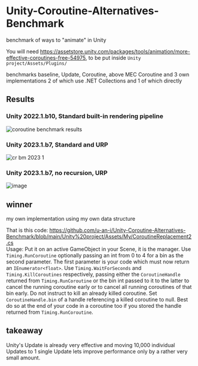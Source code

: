 # Unity-Coroutine-Alternatives-Benchmark
benchmark of ways to "animate" in Unity
  
You will need https://assetstore.unity.com/packages/tools/animation/more-effective-coroutines-free-54975, to be put inside `Unity project/Assets/Plugins/`
  
benchmarks baseline, Update, Coroutine, above MEC Coroutine and 3 own implementations 2 of which use .NET Collections and 1 of which directly
  
  
## Results
  
### Unity 2022.1.b10, Standard built-in rendering pipeline
![coroutine benchmark results](https://user-images.githubusercontent.com/84718885/156923180-f3fac92f-5b82-41b6-bbab-03e3353b009d.png)

### Unity 2023.1.b7, Standard and URP
![cr bm 2023 1](https://user-images.githubusercontent.com/84718885/224515482-23785bfe-a212-4e7a-9e94-bd702be96758.png)

### Unity 2023.1.b7, no recursion, URP
![image](https://user-images.githubusercontent.com/84718885/232329466-91b9b920-8761-4ebc-875b-3ac4b369f1b7.png)

  
  
## winner
  
my own implementation using my own data structure
  
That is this code: https://github.com/u-an-i/Unity-Coroutine-Alternatives-Benchmark/blob/main/Unity%20project/Assets/My/CoroutineReplacement2.cs  
Usage: Put it on an active GameObject in your Scene, it is the manager. Use `Timing.RunCoroutine` optionally passing an int from 0 to 4 for a bin as the second parameter. The first parameter is your code which must now return an `IEnumerator<float>`. Use `Timing.WaitForSeconds` and `Timing.KillCoroutines` respectively, passing either the `CoroutineHandle` returned from `Timing.RunCoroutine` or the bin int passed to it to the latter to cancel the running coroutine early or to cancel all running coroutines of that bin early. Do not instruct to kill an already killed coroutine. Set `CoroutineHandle.bin` of a handle referencing a killed coroutine to null. Best do so at the end of your code in a coroutine too if you stored the handle returned from `Timing.RunCoroutine`.
  
  
## takeaway
  
Unity's Update is already very effective and moving 10,000 individual Updates to 1 single Update lets improve performance only by a rather very small amount.

